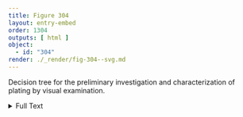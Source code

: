```yaml
---
title: Figure 304
layout: entry-embed
order: 1304
outputs: [ html ]
object:
  - id: "304"
render: ./_render/fig-304--svg.md
---
```


Decision tree for the preliminary investigation and characterization of plating by visual examination.

<div class="backmatter">

<details class="image-description">

<summary>Full Text</summary>

**PRELIMINARY INVESTIGATION OF PLATING BY VISUAL EXAMINATION**
(use a magnifying lens and good raking light; see text for details of the plating techniques mentioned)

Identify the color of the body metal of the sculpture. Look for metallic areas of a different color than the body metal and/or bright metal within corrosion layers.

Note: There may be more than one type of plating present. Use elemental analysis if available (e.g., XRF or spot tests) to identify the plating material and the sculpture metal (see [table 10](/tables/10/)).

**If there is plating inside a hollow sculpture:** suspect electroplating (but small splashes or runs may be amalgam plating if mercury is detected, or fusion plating if it has a cast structure and no mercury).

**If there is evidence of rivets, grooves, or other fixings:** suspect mechanical foil gilding. Look for fragments of foil, and/or try X-radiography.

**If there is scoring on the sculpture:** suggests close plating with silver foil or foils added as local repairs.

**If there is a gesso coating on the sculpture:** look for leaf gilding.

**If the plating has straight edges and/or square shapes:** leaf gilding likely. Undertake elemental analysis: Is it gold, or copper + zinc (Dutch leaf)? Silver or tin?

**If the plating is flaking off:** indicative of deterioration of adhesive used for leaf gilding.

**If the plating is blistering:** a problem of electroplating, but also caused by corrosion under most plating.

**If the plating has a granular texture:** suspect paint; also look for brushstrokes, drips, etc. (see [I.8](/vol-1/8/)).

**If there are metal runs and drips:** suspect amalgam plating (check for mercury) or fusion plating.

**If only selected areas are plated:** leaf, paint, amalgam, or electroplating (using a masking material) are possible.

**If a gilding layer is worn on high points but not flaking:** suggests amalgam (test for mercury) or electroplating (look for blistering).

**If gilding is well bonded but thin:** suggests amalgam (test for mercury; if none, diffusion bonding or electroplating are possible).

The next stage of investigation would be to take a sample that provides a cross section of the plating in relation to the substrate metal. See [II.6](/vol-2/6/).

</details>

</div>